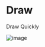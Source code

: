 # Draw
Draw Quickly  

![image](https://github.com/classicfoo/Draw/assets/20607431/2f2a6c7e-ed85-444c-aaff-a943d1c4ec6b)
